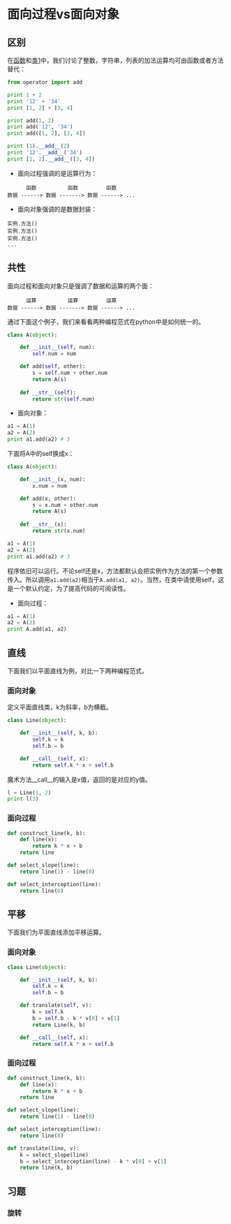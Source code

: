 # 面向过程vs面向对象

## 区别

在[函数](https://github.com/im-iron-man/python-gramma/blob/master/6.md)和[类1](https://github.com/im-iron-man/python-gramma/blob/master/7.md)中，我们讨论了整数，字符串，列表的加法运算均可由函数或者方法替代：

```python
from operator import add

print 1 + 2
print '12' + '34'
print [1, 2] + [3, 4]

print add(1, 2)
print add('12', '34')
print add([1, 2], [3, 4])

print (1).__add__(2)
print '12'.__add__('34')
print [1, 2].__add__([3, 4])
```

- 面向过程强调的是运算行为：

```
      函数          函数         函数
数据 ------> 数据 -------> 数据 ------> ...
```

- 面向对象强调的是数据封装：

```
实例.方法()
实例.方法()
实例.方法()
...
```

## 共性

面向过程和面向对象只是强调了数据和运算的两个面：

```
      运算          运算         运算
数据 ------> 数据 -------> 数据 ------> ...
```

通过下面这个例子，我们来看看两种编程范式在python中是如何统一的。

```python
class A(object):

    def __init__(self, num):
        self.num = num

    def add(self, other):
        s = self.num + other.num
        return A(s)
		
    def __str__(self):
        return str(self.num)	
```

- 面向对象：

```python
a1 = A(1)
a2 = A(2)
print a1.add(a2) # 3
```

下面将A中的self换成x：

```python
class A(object):

    def __init__(x, num):
        x.num = num

    def add(x, other):
        s = x.num + other.num
        return A(s)
		
    def __str__(x):
        return str(x.num)

a1 = A(1)
a2 = A(2)
print a1.add(a2) # 3		
```

程序依旧可以运行。不论self还是x，方法都默认会把实例作为方法的第一个参数传入。所以调用`a1.add(a2)`相当于`A.add(a1, a2)`。当然，在类中请使用self，这是一个默认约定，为了提高代码的可阅读性。

- 面向过程：

```python
a1 = A(1)
a2 = A(2)
print A.add(a1, a2)
```

## 直线

下面我们以平面直线为例，对比一下两种编程范式。

### 面向对象

定义平面直线类，k为斜率，b为横截。

```python
class Line(object):

    def __init__(self, k, b):
        self.k = k
        self.b = b

    def __call__(self, x):
        return self.k * x + self.b
```

魔术方法\_\_call\_\_的输入是x值，返回的是对应的y值。

```python
l = Line(1, 2)
print l(3)
```

### 面向过程

```python
def construct_line(k, b):
    def line(x):
        return k * x + b
    return line

def select_slope(line):
    return line(1) - line(0)

def select_interception(line):
    return line(0)
```

## 平移

下面我们为平面直线添加平移运算。

### 面向对象

```python
class Line(object):

    def __init__(self, k, b):
        self.k = k
        self.b = b

    def translate(self, v):
        k = self.k
        b = self.b - k * v[0] + v[1]
        return Line(k, b)

    def __call__(self, x):
        return self.k * x + self.b
```

### 面向过程

```python
def construct_line(k, b):
    def line(x):
        return k * x + b
    return line

def select_slope(line):
    return line(1) - line(0)

def select_interception(line):
    return line(0)

def translate(line, v):
    k = select_slope(line)
    b = select_interception(line) - k * v[0] + v[1]
    return line(k, b)
```

## 习题

### 旋转